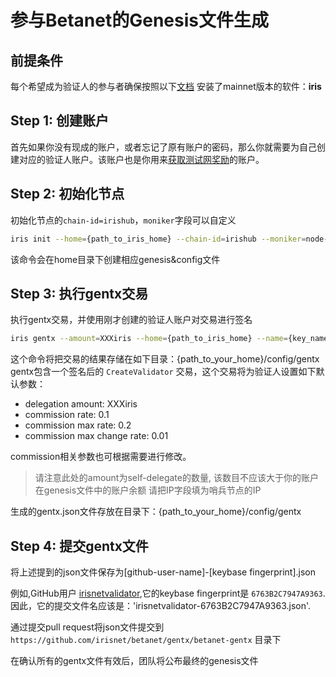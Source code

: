 # 参与Betanet的Genesis文件生成

## 前提条件

每个希望成为验证人的参与者确保按照以下[文档](https://github.com/irisnet/irishub/blob/master/docs/zh/get-started/Install-the-Software.md) 安装了mainnet版本的软件：**iris**


## Step 1: 创建账户  


首先如果你没有现成的账户，或者忘记了原有账户的密码，那么你就需要为自己创建对应的验证人账户。该账户也是你用来[获取测试网奖励](https://github.com/irisnet/betanet/blob/master/fuxi-reward-claims/README_CN.md)的账户。


## Step 2: 初始化节点 

初始化节点的`chain-id=irishub`，`moniker`字段可以自定义
```bash
iris init --home={path_to_iris_home} --chain-id=irishub --moniker=node-name
```
该命令会在home目录下创建相应genesis&config文件

## Step 3: 执行gentx交易

执行gentx交易，并使用刚才创建的验证人账户对交易进行签名
```bash
iris gentx --amount=XXXiris --home={path_to_iris_home} --name={key_name} --ip={sentry_node_ip}
```
这个命令将把交易的结果存储在如下目录：{path_to_your_home}/config/gentx
gentx包含一个签名后的 `CreateValidator` 交易，这个交易将为验证人设置如下默认参数： 
*	delegation amount:           XXXiris
*	commission rate:             0.1
*	commission max rate:         0.2
*	commission max change rate:  0.01

commission相关参数也可根据需要进行修改。

> 请注意此处的amount为self-delegate的数量, 该数目不应该大于你的账户在genesis文件中的账户余额
> 请把IP字段填为哨兵节点的IP 

生成的gentx.json文件存放在目录下：{path_to_your_home}/config/gentx

## Step 4: 提交gentx文件

将上述提到的json文件保存为[github-user-name]-[keybase fingerprint].json

例如,GitHub用户 [irisnetvalidator](https://github.com/irisnetvalidator),它的keybase fingerprint是 `6763B2C7947A9363`.
因此，它的提交文件名应该是：'irisnetvalidator-6763B2C7947A9363.json'.


通过提交pull request将json文件提交到`https://github.com/irisnet/betanet/gentx/betanet-gentx` 目录下

在确认所有的gentx文件有效后，团队将公布最终的genesis文件

